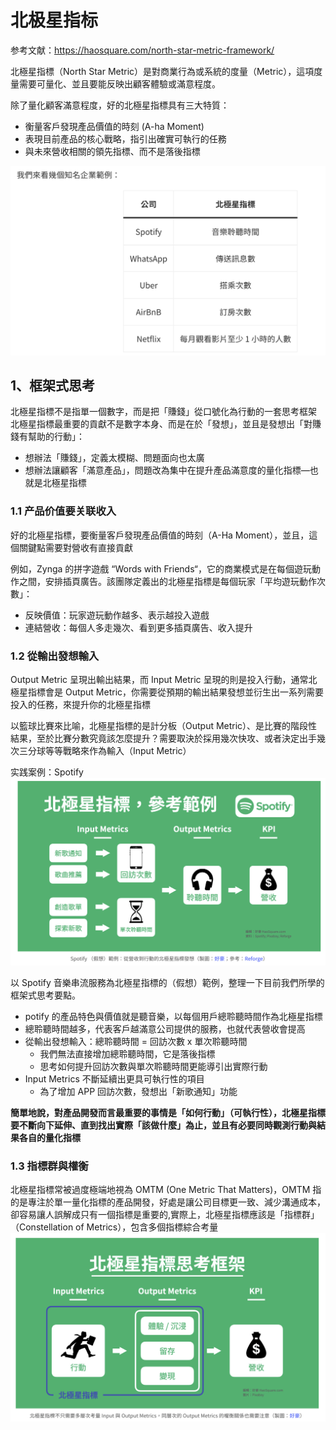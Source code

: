 # 北极星指标

参考文献：https://haosquare.com/north-star-metric-framework/

北極星指標（North Star Metric）是對商業行為或系統的度量（Metric），這項度量需要可量化、並且要能反映出顧客體驗或滿意程度。

除了量化顧客滿意程度，好的北極星指標具有三大特質：
- 衡量客戶發現產品價值的時刻 (A-ha Moment)
- 表現目前產品的核心戰略，指引出確實可執行的任務
- 與未來營收相關的領先指標、而不是落後指標

![Alt text](image-8.png)

## 1、框架式思考
北極星指標不是指單一個數字，而是把「賺錢」從口號化為行動的一套思考框架
北極星指標最重要的貢獻不是數字本身、而是在於「發想」，並且是發想出「對賺錢有幫助的行動」：
- 想辦法「賺錢」，定義太模糊、問題面向也太廣
- 想辦法讓顧客「滿意產品」，問題改為集中在提升產品滿意度的量化指標—也就是北極星指標

### 1.1 产品价值要关联收入
好的北極星指標，要衡量客戶發現產品價值的時刻（A-Ha Moment），並且，這個關鍵點需要對營收有直接貢獻

例如，Zynga 的拼字遊戲 “Words with Friends“，它的商業模式是在每個遊玩動作之間，安排插頁廣告。該團隊定義出的北極星指標是每個玩家「平均遊玩動作次數」：
- 反映價值：玩家遊玩動作越多、表示越投入遊戲
- 連結營收：每個人多走幾次、看到更多插頁廣告、收入提升

### 1.2 從輸出發想輸入
Output Metric 呈現出輸出結果，而 Input Metric 呈現的則是投入行動，通常北極星指標會是 Output Metric，你需要從預期的輸出結果發想並衍生出一系列需要投入的任務，來提升你的北極星指標

以籃球比賽來比喻，北極星指標的是計分板（Output Metric）、是比賽的階段性結果，至於比賽分數究竟該怎麼提升？需要取決於採用幾次快攻、或者決定出手幾次三分球等等戰略來作為輸入（Input Metric）

实践案例：Spotify
![Alt text](image-9.png)

以 Spotify 音樂串流服務為北極星指標的（假想）範例，整理一下目前我們所學的框架式思考要點。

- potify 的產品特色與價值就是聽音樂，以每個用戶總聆聽時間作為北極星指標
- 總聆聽時間越多，代表客戶越滿意公司提供的服務，也就代表營收會提高
- 從輸出發想輸入：總聆聽時間 = 回訪次數 x 單次聆聽時間
  - 我們無法直接增加總聆聽時間，它是落後指標
  - 思考如何提升回訪次數與單次聆聽時間更能導引出實際行動
- Input Metrics 不斷延續出更具可執行性的項目
  - 為了增加 APP 回訪次數，發想出「新歌通知」功能

**簡單地說，對產品開發而言最重要的事情是「如何行動」（可執行性），北極星指標要不斷向下延伸、直到找出實際「該做什麼」為止，並且有必要同時觀測行動與結果各自的量化指標**

### 1.3 指標群與權衡
北極星指標常被過度極端地視為 OMTM (One Metric That Matters)，OMTM 指的是專注於單一量化指標的產品開發，好處是讓公司目標更一致、減少溝通成本，卻容易讓人誤解成只有一個指標是重要的,實際上，北極星指標應該是「指標群」（Constellation of Metrics），包含多個指標綜合考量
![Alt text](image-10.png)